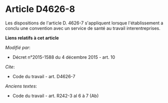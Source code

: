# Article D4626-8

Les dispositions de l'article D. 4626-7 s'appliquent lorsque l'établissement a conclu une convention avec un service de santé
au travail interentreprises.

**Liens relatifs à cet article**

_Modifié par_:

  - Décret n°2015-1588 du 4 décembre 2015 - art. 10

_Cite_:

  - Code du travail - art. D4626-7

_Anciens textes_:

  - Code du travail - art. R242-3 al 6 à 7 (Ab)
